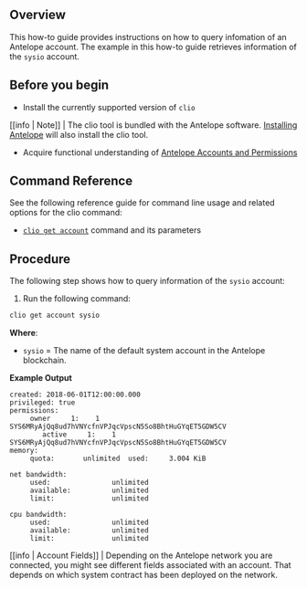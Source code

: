 ## Overview

This how-to guide provides instructions on how to query infomation of an Antelope account. The example in this how-to guide retrieves information of the `sysio` account.

## Before you begin

* Install the currently supported version of `clio`

[[info | Note]]
| The clio tool is bundled with the Antelope software. [Installing Antelope](../../00_install/index.md) will also install the clio tool.

* Acquire functional understanding of [Antelope Accounts and Permissions](/protocol-guides/04_accounts_and_permissions.md)

## Command Reference

See the following reference guide for command line usage and related options for the clio command:

* [`clio get account`](../03_command-reference/get/account.md) command and its parameters

## Procedure

The following step shows how to query information of the `sysio` account:

1. Run the following command:

```sh
clio get account sysio
```
**Where**:

* `sysio` = The name of the default system account in the Antelope blockchain.

**Example Output**

```console
created: 2018-06-01T12:00:00.000
privileged: true
permissions:
     owner     1:    1 SYS6MRyAjQq8ud7hVNYcfnVPJqcVpscN5So8BhtHuGYqET5GDW5CV
        active     1:    1 SYS6MRyAjQq8ud7hVNYcfnVPJqcVpscN5So8BhtHuGYqET5GDW5CV
memory:
     quota:       unlimited  used:     3.004 KiB

net bandwidth:
     used:               unlimited
     available:          unlimited
     limit:              unlimited

cpu bandwidth:
     used:               unlimited
     available:          unlimited
     limit:              unlimited
```

[[info | Account Fields]]
| Depending on the Antelope network you are connected, you might see different fields associated with an account. That depends on which system contract has been deployed on the network.
